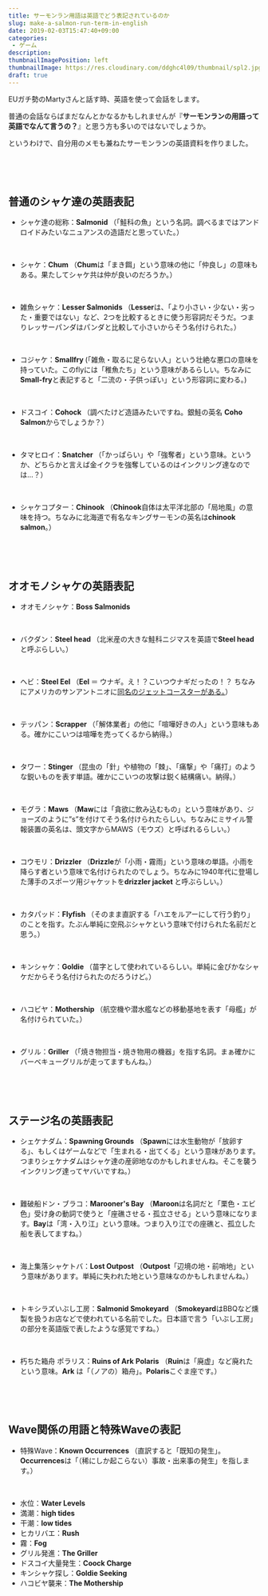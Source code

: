 ```yaml
---
title: サーモンラン用語は英語でどう表記されているのか
slug: make-a-salmon-run-term-in-english
date: 2019-02-03T15:47:40+09:00
categories: 
 - ゲーム
description: 
thumbnailImagePosition: left
thumbnailImage: https://res.cloudinary.com/ddghc4l09/thumbnail/spl2.jpg
draft: true
---
```

<!--more-->

EUガチ勢のMartyさんと話す時、英語を使って会話をします。

普通の会話ならばまだなんとかなるかもしれませんが『<strong>サーモンランの用語って英語でなんて言うの？</strong>』と思う方も多いのではないでしょうか。

というわけで、自分用のメモも兼ねたサーモンランの英語資料を作りました。

&nbsp;

&nbsp;
<h2>普通のシャケ達の英語表記</h2>
<ul>
 	<li>シャケ達の総称：<strong>Salmonid
</strong>（「鮭科の魚」という名詞。調べるまではアンドロイドみたいなニュアンスの造語だと思っていた。）</li>
</ul>
&nbsp;
<ul>
 	<li>シャケ：<strong>Chum
</strong>（<strong>Chum</strong>は「まき餌」という意味の他に「仲良し」の意味もある。果たしてシャケ共は仲が良いのだろうか。）</li>
</ul>
&nbsp;
<ul>
 	<li>雑魚シャケ：<strong>Lesser Salmonids
</strong>（<strong>Lesser</strong>は、「より小さい・少ない・劣った・重要ではない」など、2つを比較するときに使う形容詞だそうだ。つまりレッサーパンダはパンダと比較して小さいからそう名付けられた。）</li>
</ul>
&nbsp;
<ul>
 	<li>コジャケ：<strong>Smallfry
</strong>(「雑魚・取るに足らない人」という壮絶な悪口の意味を持っていた。このflyには「稚魚たち」という意味があるらしい。ちなみに<strong>Small-fry</strong>と表記すると「二流の・子供っぽい」という形容詞に変わる。)</li>
</ul>
&nbsp;
<ul>
 	<li>ドスコイ：<strong>Cohock
</strong>（調べたけど造語みたいですね。銀鮭の英名 <strong>Coho Salmon</strong>からでしょうか？）</li>
</ul>
&nbsp;
<ul>
 	<li>タマヒロイ：<strong>Snatcher
</strong>（「かっぱらい」や「強奪者」という意味。というか、どちらかと言えば金イクラを強奪しているのはインクリング達なのでは…？）</li>
</ul>
&nbsp;
<ul>
 	<li>シャケコプター：<strong>Chinook
</strong>（<strong>Chinook</strong>自体は太平洋北部の「局地風」の意味を持つ。ちなみに北海道で有名なキングサーモンの英名は<strong>chinook salmon</strong>。）</li>
</ul>
&nbsp;

&nbsp;
<h2>オオモノシャケの英語表記</h2>
<ul>
 	<li>オオモノシャケ：<strong>Boss Salmonids</strong></li>
</ul>
&nbsp;
<ul>
 	<li>バクダン：<strong>Steel head
</strong>（北米産の大きな鮭科ニジマスを英語で<strong>Steel head</strong>と呼ぶらしい。）</li>
</ul>
&nbsp;
<ul>
 	<li>ヘビ：<strong>Steel Eel
</strong>（<strong>Eel </strong>＝ ウナギ。え！？こいつウナギだったの！？ ちなみにアメリカのサンアントニオに<a href="https://ja.foursquare.com/v/steel-eel/4b781dfff964a520a0b62ee3">同名のジェットコースターがある。</a>）</li>
</ul>
&nbsp;
<ul>
 	<li>テッパン：<strong>Scrapper
</strong>（「解体業者」の他に「喧嘩好きの人」という意味もある。確かにこいつは喧嘩を売ってくるから納得。）</li>
</ul>
&nbsp;
<ul>
 	<li>タワー：<strong>Stinger
</strong>（昆虫の「針」や植物の「棘」、「痛撃」や「痛打」のような鋭いものを表す単語。確かにこいつの攻撃は鋭く結構痛い。納得。）</li>
</ul>
&nbsp;
<ul>
 	<li>モグラ：<strong>Maws
</strong>（<strong>Maw</strong>には「貪欲に飲み込むもの」という意味があり、ジョーズのように”s”を付けてそう名付けられたらしい。ちなみにミサイル警報装置の英名は、頭文字からMAWS（モウズ）と呼ばれるらしい。）<strong>
</strong></li>
</ul>
&nbsp;
<ul>
 	<li>コウモリ：<strong>Drizzler
</strong>（<strong>Drizzle</strong>が「小雨・霧雨」という意味の単語。小雨を降らす者という意味で名付けられたのでしょう。ちなみに1940年代に登場した薄手のスポーツ用ジャケットを<strong>drizzler jacket </strong>と呼ぶらしい。）</li>
</ul>
&nbsp;
<ul>
 	<li>カタパッド：<strong>Flyfish
</strong>（そのまま直訳する「ハエをルアーにして行う釣り」のことを指す。たぶん単純に空飛ぶシャケという意味で付けられた名前だと思う。）</li>
</ul>
&nbsp;
<ul>
 	<li>キンシャケ：<strong>Goldie
</strong>（苗字として使われているらしい。単純に金ぴかなシャケだからそう名付けられたのだろうけど。）</li>
</ul>
&nbsp;
<ul>
 	<li>ハコビヤ：<strong>Mothership
</strong>（航空機や潜水艦などの移動基地を表す「母艦」が名付けられていた。）</li>
</ul>
&nbsp;
<ul>
 	<li>グリル：<strong>Griller
</strong>（「焼き物担当・焼き物用の機器」を指す名詞。まぁ確かにバーベキューグリルが走ってますもんね。）</li>
</ul>
&nbsp;

&nbsp;
<h2>ステージ名の英語表記</h2>
<ul>
 	<li>シェケナダム：<strong>Spawning Grounds</strong>
（<strong>Spawn</strong>には水生動物が「放卵する」、もしくはゲームなどで「生まれる・出てくる」という意味があります。つまりシェケナダムはシャケ達の産卵地なのかもしれませんね。そこを襲うインクリング達ってヤバいですね。）</li>
</ul>
&nbsp;
<ul>
 	<li>難破船ドン・ブラコ：<strong>Marooner's Bay</strong>
（<strong>Maroon</strong>は名詞だと「栗色・エビ色」受け身の動詞で使うと「座礁させる・孤立させる」という意味になります。<strong>Bay</strong>は「湾・入り江」という意味。つまり入り江での座礁と、孤立した船を表してますね。）</li>
</ul>
&nbsp;
<ul>
 	<li>海上集落シャケトバ：<strong>Lost Outpost</strong>
（<strong>Outpost</strong>「辺境の地・前哨地」という意味があります。単純に失われた地という意味なのかもしれませんね。）</li>
</ul>
&nbsp;
<ul>
 	<li>トキシラズいぶし工房：<strong>Salmonid Smokeyard</strong>
（<strong>Smokeyard</strong>はBBQなど燻製を扱うお店などで使われている名前でした。日本語で言う「いぶし工房」の部分を英語版で表したような感覚ですね。）</li>
</ul>
&nbsp;
<ul>
 	<li>朽ちた箱舟 ポラリス：<strong>Ruins of Ark</strong> <strong>Polaris</strong>
（<strong>Ruin</strong>は「廃虚」など廃れたという意味。<strong>Ark</strong> は「（ノアの）箱舟」。<strong>Polaris</strong>こぐま座です。）</li>
</ul>
&nbsp;

&nbsp;
<h2>Wave関係の用語と特殊Waveの表記</h2>
<ul>
 	<li>特殊Wave：<strong>Known Occurrences
</strong>（直訳すると「既知の発生」。<strong>Occurrences</strong>は「（稀にしか起こらない）事故・出来事の発生」を指します。）</li>
</ul>
&nbsp;
<ul>
 	<li>水位：<strong>Water Levels</strong></li>
 	<li>満潮：<strong>high tides</strong></li>
 	<li>干潮：<strong>low tides</strong></li>
 	<li>ヒカリバエ：<strong>Rush</strong></li>
 	<li>霧：<strong>Fog</strong></li>
 	<li>グリル発進：<strong>The Griller</strong></li>
 	<li>ドスコイ大量発生：<strong>Coock Charge</strong></li>
 	<li>キンシャケ探し：<strong>Goldie Seeking</strong></li>
 	<li>ハコビヤ襲来：<strong>The Mothership</strong></li>
</ul>
